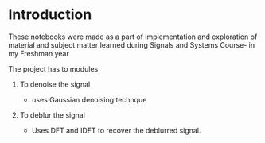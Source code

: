 # Introduction

These notebooks were made as a part of implementation and exploration of material and subject matter learned during Signals and Systems Course- in my Freshman year

The project has to modules
1. To denoise the signal
    * uses Gaussian denoising technque

2. To deblur the signal
    * Uses DFT and IDFT to recover the deblurred signal.
